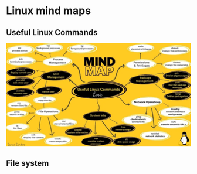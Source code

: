 # Linux mind maps

## Useful Linux Commands

![usefule cmds](https://github.com/spawnmarvel/linux-and-azure/blob/main/z-mind-maps/images/cmds.png)

## File system

